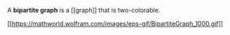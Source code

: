 A **bipartite graph** is a [[graph]] that is two-colorable.

[[https://mathworld.wolfram.com/images/eps-gif/BipartiteGraph_1000.gif]]
